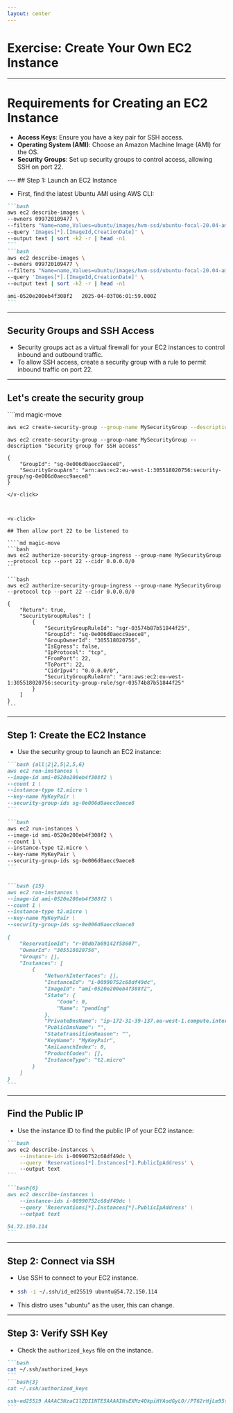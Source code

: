 ```yaml
---
layout: center
---
```


# Exercise: Create Your Own EC2 Instance

---

# Requirements for Creating an EC2 Instance
<VClickList>

- **Access Keys**: Ensure you have a key pair for SSH access.
- **Operating System (AMI)**: Choose an Amazon Machine Image (AMI) for the OS.
- **Security Groups**: Set up security groups to control access, allowing SSH on port 22.

</VClickList>
---
## Step 1: Launch an EC2 Instance

- First, find the latest Ubuntu AMI using AWS CLI:
````md magic-move
```bash
aws ec2 describe-images \
--owners 099720109477 \
--filters "Name=name,Values=ubuntu/images/hvm-ssd/ubuntu-focal-20.04-amd64-server-*" \
--query 'Images[*].[ImageId,CreationDate]' \
--output text | sort -k2 -r | head -n1
```
```bash
aws ec2 describe-images \
--owners 099720109477 \
--filters "Name=name,Values=ubuntu/images/hvm-ssd/ubuntu-focal-20.04-amd64-server-*" \
--query 'Images[*].[ImageId,CreationDate]' \
--output text | sort -k2 -r | head -n1

ami-0520e200eb4f308f2   2025-04-03T06:01:59.000Z
```
````

---

## Security Groups and SSH Access
<VClickList>

- Security groups act as a virtual firewall for your EC2 instances to control inbound and outbound traffic.
- To allow SSH access, create a security group with a rule to permit inbound traffic on port 22.

</VClickList>

---

## Let's create the security group

<v-click>
````md magic-move

```bash
aws ec2 create-security-group --group-name MySecurityGroup --description "Security group for SSH access"
```

```bash{all|4}
aws ec2 create-security-group --group-name MySecurityGroup --description "Security group for SSH access"

{
    "GroupId": "sg-0e006d0aecc9aece8",
    "SecurityGroupArn": "arn:aws:ec2:eu-west-1:305518020756:security-group/sg-0e006d0aecc9aece8"
}
```
````
</v-click>



<v-click>

## Then allow port 22 to be listened to

````md magic-move
```bash
aws ec2 authorize-security-group-ingress --group-name MySecurityGroup --protocol tcp --port 22 --cidr 0.0.0.0/0
```

```bash
aws ec2 authorize-security-group-ingress --group-name MySecurityGroup --protocol tcp --port 22 --cidr 0.0.0.0/0

{
    "Return": true,
    "SecurityGroupRules": [
        {
            "SecurityGroupRuleId": "sgr-03574b87b51844f25",
            "GroupId": "sg-0e006d0aecc9aece8",
            "GroupOwnerId": "305518020756",
            "IsEgress": false,
            "IpProtocol": "tcp",
            "FromPort": 22,
            "ToPort": 22,
            "CidrIpv4": "0.0.0.0/0",
            "SecurityGroupRuleArn": "arn:aws:ec2:eu-west-1:305518020756:security-group-rule/sgr-03574b87b51844f25"
        }
    ]
}
```
````

</v-click>

---

## Step 1: Create the EC2 Instance

- Use the security group to launch an EC2 instance:  
````md magic-move
```bash {all|2|2,5|2,5,6}
aws ec2 run-instances \
--image-id ami-0520e200eb4f308f2 \ 
--count 1 \
--instance-type t2.micro \
--key-name MyKeyPair \
--security-group-ids sg-0e006d0aecc9aece8 
```

```bash
aws ec2 run-instances \
--image-id ami-0520e200eb4f308f2 \ 
--count 1 \
--instance-type t2.micro \
--key-name MyKeyPair \
--security-group-ids sg-0e006d0aecc9aece8 
```


```bash {15}
aws ec2 run-instances \
--image-id ami-0520e200eb4f308f2 \ 
--count 1 \
--instance-type t2.micro \
--key-name MyKeyPair \
--security-group-ids sg-0e006d0aecc9aece8 

{
    "ReservationId": "r-08db7b09142f58607",
    "OwnerId": "305518020756",
    "Groups": [],
    "Instances": [
        {
            "NetworkInterfaces": [],
            "InstanceId": "i-00990752c68df49dc",
            "ImageId": "ami-0520e200eb4f308f2",
            "State": {
                "Code": 0,
                "Name": "pending"
            },
            "PrivateDnsName": "ip-172-31-39-137.eu-west-1.compute.internal",
            "PublicDnsName": "",
            "StateTransitionReason": "",
            "KeyName": "MyKeyPair",
            "AmiLaunchIndex": 0,
            "ProductCodes": [],
            "InstanceType": "t2.micro"
        }
    ]
}
```

````

---

## Find the Public IP
- Use the instance ID to find the public IP of your EC2 instance:
````md magic-move
```bash
aws ec2 describe-instances \
    --instance-ids i-00990752c68df49dc \
    --query 'Reservations[*].Instances[*].PublicIpAddress' \ 
    --output text
```

```bash{6}
aws ec2 describe-instances \
    --instance-ids i-00990752c68df49dc \
    --query 'Reservations[*].Instances[*].PublicIpAddress' \ 
    --output text

54.72.150.114
```
````

---

## Step 2: Connect via SSH
<VClickList>

- Use SSH to connect to your EC2 instance.

-  
  ```bash
  ssh -i ~/.ssh/id_ed25519 ubuntu@54.72.150.114
  ```

- This distro uses "ubuntu" as the user, this can change.

</VClickList>

---

## Step 3: Verify SSH Key


- Check the `authorized_keys` file on the instance.
````md magic-move
```bash
cat ~/.ssh/authorized_keys
```
```bash{3}
cat ~/.ssh/authorized_keys

ssh-ed25519 AAAAC3NzaC1lZDI1NTE5AAAAINsEXMz4OkpiHYAodGyLO//PT62rHjLm95tpX/8iGaFS MyKeyPair
```
````


